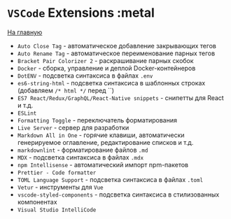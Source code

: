 # `VSCode` Extensions :metal

[На главную](../README.md)

- `Auto Close Tag` - автоматическое добавление закрывающих тегов
- `Auto Rename Tag` - автоматическое переименование парных тегов
- `Bracket Pair Colorizer 2` - раскрашивание парных скобок
- `Docker` - сборка, управление и деплой Docker-контейнеров
- `DotENV` - подсветка синтаксиса в файлах `.env`
- `es6-string-html` - подсветка синтаксиса в шаблонных строках (добавляем `/* html */` перед \`\`)
- `ES7 React/Redux/GraphQL/React-Native snippets` - снипетты для React и т.д.
- `ESLint`
- `Formatting Toggle` - переключатель форматирования
- `Live Server` - сервер для разработки
- `Markdown All in One` - горячие клавиши, автоматически генерируемое оглавление, редактирование списков и т.д.
- `markdownlint` - форматирование файлов `.md`
- `MDX` - подсветка синтаксиса в файлах `.mdx`
- `npm Intellisense` - автоматический импорт npm-пакетов
- `Prettier - Code formatter`
- `TOML Language Support` - подсветка синтаксиса в файлах `.toml`
- `Vetur` - инструменты для `Vue`
- `vscode-styled-components` - подсветка синтаксиса в стилизованных компонентах
- `Visual Studio IntelliCode`

